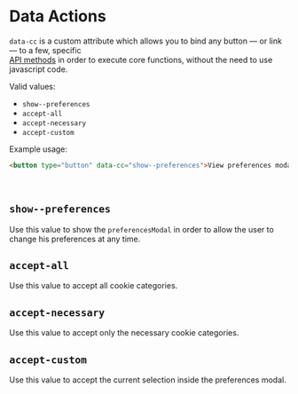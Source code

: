 # Data Actions

`data-cc` is a custom attribute which allows you to bind any button — or link  — to a few, specific <br> [API methods](/advanced/api-reference.html) in order to execute core functions, without the need to use javascript code.

Valid values:
- `show--preferences`
- `accept-all`
- `accept-necessary`
- `accept-custom`

Example usage:
```html
<button type="button" data-cc="show--preferences">View preferences modal</button>
```
<br>

## `show--preferences`
Use this value to show the `preferencesModal` in order to allow the user to change his preferences at any time.

## `accept-all`
Use this value to accept all cookie categories.

## `accept-necessary`
Use this value to accept only the necessary cookie categories.

## `accept-custom`
Use this value to accept the current selection inside the preferences modal.